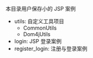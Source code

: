 本目录用户保存小的 JSP 案例
* utils: 自定义工具项目
    * CommonUtils
    * Dom4jUtils
* login: JSP 登录案例
* register_login: 注册与登录案例